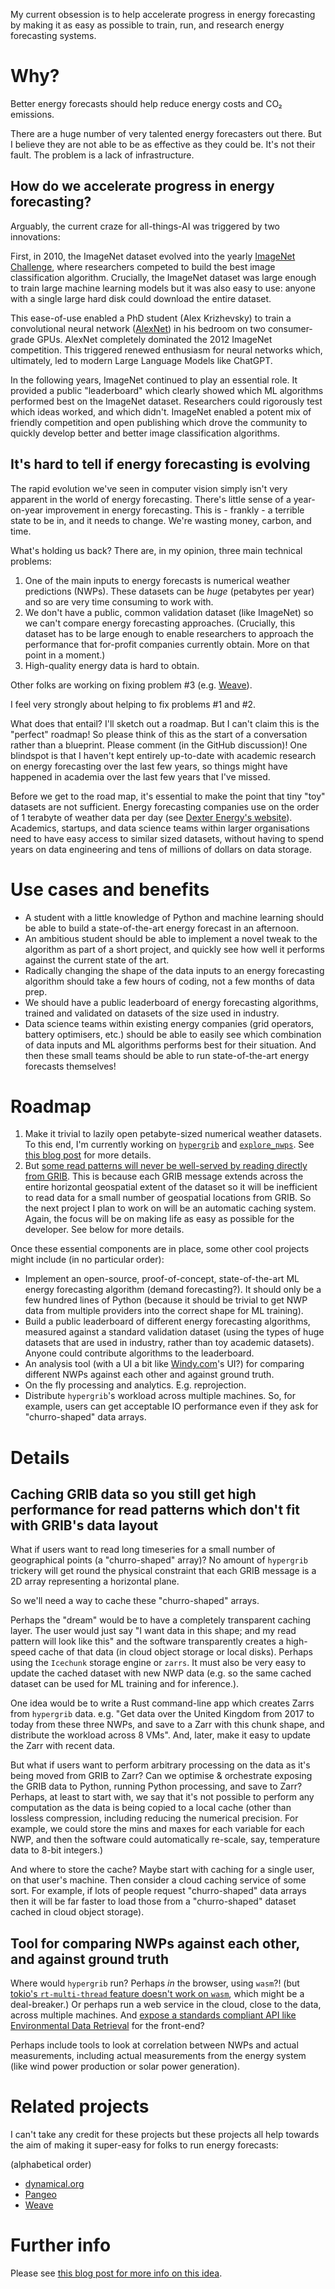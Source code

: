 My current obsession is to help accelerate progress in energy forecasting by making it as easy as possible to train, run, and research energy forecasting systems.

# Why?
Better energy forecasts should help reduce energy costs and CO₂ emissions.

There are a huge number of very talented energy forecasters out there. But I believe they are not able to be as effective as they could be. It's not their fault. The problem is a lack of infrastructure. 

## How do we accelerate progress in energy forecasting?
Arguably, the current craze for all-things-AI was triggered by two innovations:

First, in 2010, the ImageNet dataset evolved into the yearly [ImageNet Challenge](https://en.wikipedia.org/wiki/ImageNet#ImageNet_Challenge), where researchers competed to build the best image classification algorithm. Crucially, the ImageNet dataset was large enough to train large machine learning models but it was also easy to use: anyone with a single large hard disk could download the entire dataset.

This ease-of-use enabled a PhD student (Alex Krizhevsky) to train a convolutional neural network ([AlexNet](https://en.wikipedia.org/wiki/AlexNet)) in his bedroom on two consumer-grade GPUs. AlexNet completely dominated the 2012 ImageNet competition. This triggered renewed enthusiasm for neural networks which, ultimately, led to modern Large Language Models like ChatGPT.

In the following years, ImageNet continued to play an essential role. It provided a public "leaderboard" which clearly showed which ML algorithms performed best on the ImageNet dataset. Researchers could rigorously test which ideas worked, and which didn't. ImageNet enabled a potent mix of friendly competition and open publishing which drove the community to quickly develop better and better image classification algorithms.

## It's hard to tell if energy forecasting is evolving
The rapid evolution we've seen in computer vision simply isn't very apparent in the world of energy forecasting. There's little sense of a year-on-year improvement in energy forecasting. This is - frankly - a terrible state to be in, and it needs to change. We're wasting money, carbon, and time.

What's holding us back? There are, in my opinion, three main technical problems: 
1. One of the main inputs to energy forecasts is numerical weather predictions (NWPs). These datasets can be _huge_ (petabytes per year) and so are very time consuming to work with. 
2. We don't have a public, common validation dataset (like ImageNet) so we can't compare energy forecasting approaches. (Crucially, this dataset has to be large enough to enable researchers to approach the performance that for-profit companies currently obtain. More on that point in a moment.)
3. High-quality energy data is hard to obtain.

Other folks are working on fixing problem #3 (e.g. [Weave](https://weave.energy/)).

I feel very strongly about helping to fix problems #1 and #2.

What does that entail? I'll sketch out a roadmap. But I can't claim this is the "perfect" roadmap! So please think of this as the start of a conversation rather than a blueprint. Please comment (in the GitHub discussion)! One blindspot is that I haven't kept entirely up-to-date with academic research on energy forecasting over the last few years, so things might have happened in academia over the last few years that I've missed.

Before we get to the road map, it's essential to make the point that tiny "toy" datasets are not sufficient. Energy forecasting companies use on the order of 1 terabyte of weather data per day (see [Dexter Energy's website](https://dexterenergy.ai)). Academics, startups, and data science teams within larger organisations need to have easy access to similar sized datasets, without having to spend years on data engineering and tens of millions of dollars on data storage.

# Use cases and benefits
- A student with a little knowledge of Python and machine learning should be able to build a state-of-the-art energy forecast in an afternoon. 
- An ambitious student should be able to implement a novel tweak to the algorithm as part of a short project, and quickly see how well it performs against the current state of the art.
- Radically changing the shape of the data inputs to an energy forecasting algorithm should take a few hours of coding, not a few months of data prep. 
- We should have a public leaderboard of energy forecasting algorithms, trained and validated on datasets of the size used in industry.
- Data science teams within existing energy companies (grid operators, battery optimisers, etc.) should be able to easily see which combination of data inputs and ML algorithms performs best for their situation. And then these small teams should be able to run state-of-the-art energy forecasts themselves!

# Roadmap
1. Make it trivial to lazily open petabyte-sized numerical weather datasets. To this end, I'm currently working on [`hypergrib`](https://github.com/jackkelly/hypergrib) and [`explore_nwps`](https://github.com/JackKelly/explore_nwps). See [this blog post](https://openclimatefix.org/post/lazy-loading-making-it-easier-to-access-vast-datasets-of-weather-satellite-data) for more details.
2. But [some read patterns will never be well-served by reading directly from GRIB](https://github.com/jackkelly/hypergrib?tab=readme-ov-file#which-read-patterns-will-perform-well-with-hypergrib). This is because each GRIB message extends across the entire horizontal geospatial extent of the dataset so it will be inefficient to read data for a small number of geospatial locations from GRIB. So the next project I plan to work on will be an automatic caching system. Again, the focus will be on making life as easy as possible for the developer. See below for more details.

Once these essential components are in place, some other cool projects might include (in no particular order):
- Implement an open-source, proof-of-concept, state-of-the-art ML energy forecasting algorithm (demand forecasting?). It should only be a few hundred lines of Python (because it should be trivial to get NWP data from multiple providers into the correct shape for ML training).
- Build a public leaderboard of different energy forecasting algorithms, measured against a standard validation dataset (using the types of huge datasets that are used in industry, rather than toy academic datasets). Anyone could contribute algorithms to the leaderboard.
- An analysis tool (with a UI a bit like [Windy.com](https://windy.com)'s UI?) for comparing different NWPs against each other and against ground truth. 
- On the fly processing and analytics. E.g. reprojection.
- Distribute `hypergrib`'s workload across multiple machines. So, for example, users can get acceptable IO performance even if they ask for "churro-shaped" data arrays.

# Details

## Caching GRIB data so you still get high performance for read patterns which don't fit with GRIB's data layout
What if users want to read long timeseries for a small number of geographical points (a "churro-shaped" array)? No amount of `hypergrib` trickery will get round the physical constraint that each GRIB message is a 2D array representing a horizontal plane.

So we'll need a way to cache these "churro-shaped" arrays.

Perhaps the "dream" would be to have a completely transparent caching layer. The user would just say "I want data in this shape; and my read pattern will look like this" and the software transparently creates a high-speed cache of that data (in cloud object storage or local disks). Perhaps using the `Icechunk` storage engine or `zarrs`. It must also be very easy to update the cached dataset with new NWP data (e.g. so the same cached dataset can be used for ML training and for inference.).

One idea would be to write a Rust command-line app which creates Zarrs from `hypergrib` data. e.g. "Get data over the United Kingdom from 2017 to today from these three NWPs, and save to a Zarr with this chunk shape, and distribute the workload across 8 VMs". And, later, make it easy to update the Zarr with recent data.

But what if users want to perform arbitrary processing on the data as it's being moved from GRIB to Zarr? Can we optimise & orchestrate exposing the GRIB data to Python, running Python processing, and save to Zarr? Perhaps, at least to start with, we say that it's not possible to perform any computation as the data is being copied to a local cache (other than lossless compression, including reducing the numerical precision. For example, we could store the mins and maxes for each variable for each NWP, and then the software could automatically re-scale, say, temperature data to 8-bit integers.)

And where to store the cache? Maybe start with caching for a single user, on that user's machine. Then consider a cloud caching service of some sort. For example, if lots of people request "churro-shaped" data arrays then it will be far faster to load those from a "churro-shaped" dataset cached in cloud object storage). 

## Tool for comparing NWPs against each other, and against ground truth
Where would `hypergrib` run? Perhaps _in_ the browser, using `wasm`?! (but [tokio's `rt-multi-thread` feature doesn't work on `wasm`](https://docs.rs/tokio_wasi/latest/tokio/#wasm-support), which might be a deal-breaker.) Or perhaps run a web service in the cloud, close to the data, across multiple machines. And [expose a standards compliant API like Environmental Data Retrieval](https://github.com/JackKelly/hypergrib/issues/19) for the front-end?

Perhaps include tools to look at correlation between NWPs and actual measurements, including actual measurements from the energy system (like wind power production or solar power generation).

# Related projects

I can't take any credit for these projects but these projects all help towards the aim of making it super-easy for folks to run energy forecasts:

(alphabetical order)

- [dynamical.org](https://dynamical.org)
- [Pangeo](https://www.pangeo.io)
- [Weave](https://weave.energy)

# Further info
Please see [this blog post for more info on this idea](https://openclimatefix.org/post/lazy-loading-making-it-easier-to-access-vast-datasets-of-weather-satellite-data).
